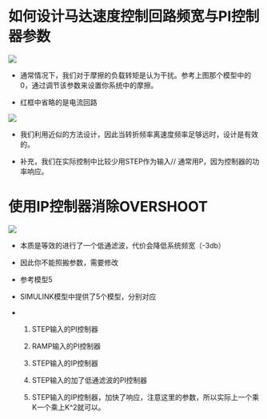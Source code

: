 # 如何设计马达速度控制回路频宽与PI控制器参数

![](C:\Users\james\Desktop\TP\images\2024-04-29-01-28-58-image.png)

+ 通常情况下，我们对于摩擦的负载转矩是认为干扰。参考上图那个模型中的0，通过调节该参数来设置你系统中的摩擦。

+ 红框中省略的是电流回路

![](C:\Users\james\Desktop\TP\images\2024-04-29-01-45-31-image.png)

+ 我们利用近似的方法设计，因此当转折频率离速度频率足够远时，设计是有效的。

+ 补充，我们在实际控制中比较少用STEP作为输入// 通常用P，因为控制器的功率响应。

# 使用IP控制器消除OVERSHOOT

![](C:\Users\james\Desktop\TP\images\2024-04-29-02-30-12-image.png)

+ 本质是等效的进行了一个低通滤波，代价会降低系统频宽（-3db）

+ 因此你不能照搬参数，需要修改

+ 参考模型5

+ SIMULINK模型中提供了5个模型，分别对应

+ 1. STEP输入的PI控制器
  
  2. RAMP输入的PI控制器
  
  3. STEP输入的IP控制器
  
  4. STEP输入的加了低通滤波的PI控制器
  
  5. STEP输入的IP控制器，加快了响应，注意这里的参数，所以实际上一个乘K一个乘上K^2就可以。
